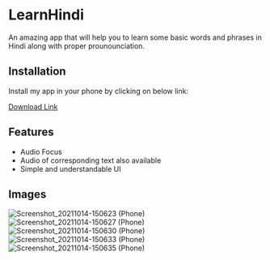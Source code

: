 
# LearnHindi

An amazing app that will help you to learn some basic words and phrases in Hindi along with proper prounounciation.


## Installation

Install my app in your phone by clicking on below link:

[Download Link](https://github.com/Abizer-R/LearnHindi/releases/download/v1.0.1/LearnHindi-com.example.englishtohindi-1.0-1.apk "Download LearnHindi")
    
## Features

- Audio Focus
- Audio of corresponding text also available
- Simple and understandable UI

  
## Images
![Screenshot_20211014-150623 (Phone)](https://user-images.githubusercontent.com/86946600/137294057-9e68d9ef-267a-4324-bd39-bc9076140d80.png)
![Screenshot_20211014-150627 (Phone)](https://user-images.githubusercontent.com/86946600/137294065-4c066cc6-febf-4cd9-a99a-74fa3214cd36.png)
![Screenshot_20211014-150630 (Phone)](https://user-images.githubusercontent.com/86946600/137294073-49a3b48a-e0ca-4af5-a9d8-483789db13b3.png)
![Screenshot_20211014-150633 (Phone)](https://user-images.githubusercontent.com/86946600/137294082-bfb9fbf1-4f13-41ce-b2fd-764dad6a1457.png)
![Screenshot_20211014-150635 (Phone)](https://user-images.githubusercontent.com/86946600/137294090-4e80b7c6-46d6-4d14-8612-12866257f864.png)


  
